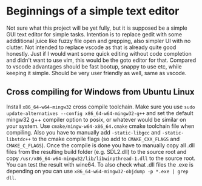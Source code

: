 # Beginnings of a simple text editor

Not sure what this project will be yet fully, but it is supposed be a simple GUI text editor for simple tasks. Intention is to replace gedit with some addditional juice like fuzzy file open and grepping, also simpler UI with no clutter. Not intended to replace vscode as that is already quite good honestly. Just if I would want some quick editing without code completion and didn't want to use vim, this would be the goto editor for that. Compared to vscode advantages should be fast bootup, snappy to use etc, while keeping it simple. Should be very user friendly as well, same as vscode.


## Cross compiling for Windows from Ubuntu Linux

Install `x86_64-w64-mingw32` cross compile toolchain. Make sure you use `sudo update-alternatives --config x86_64-w64-mingw32-g++` and set the default mingw32 g++ compiler option to posix, or whatever would be similar on your system. Use `cmake/mingw-w64-x86_64.cmake` cmake toolchain file when compiling. Also you have to manually add `-static-libgcc` and `-static-libstdc++` to the cmake compile flags (so add to `CMAKE_CXX_FLAGS` and `CMAKE_C_FLAGS`). Once the compile is done you have to manually copy all .dll files from the resulting build folder (e.g. SDL2.dll) to the source root and copy `/usr/x86_64-w64-mingw32/lib/libwinpthread-1.dll` to the source root. You can test the result with wine64. To also check what .dll files the .exe is depending on you can use `x86_64-w64-mingw32-objdump -p *.exe | grep dll`.
